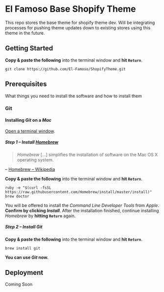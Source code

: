 # El Famoso Base Shopify Theme

This repo stores the base theme for shopify theme dev.  Will be integrating processes for pushing theme updates down to existing stores using this theme in the future.


## Getting Started

**Copy & paste the following** into the terminal window and **hit `Return`**.

```shell
git clone https://github.com/El-Famoso/ShopifyTheme.git
```


## Prerequisites

What things you need to install the software and how to install them

### Git

#### Installing *Git* on a *Mac*

[Open a terminal window](http://www.youtube.com/watch?v=zw7Nd67_aFw).

##### Step 1 – Install [*Homebrew*](http://brew.sh/)

> *Homebrew* […] simplifies the installation of software on the Mac OS X operating system.

– [Homebrew – Wikipedia](http://en.wikipedia.org/wiki/Homebrew_%28package_management_software%29)

**Copy & paste the following** into the terminal window and **hit `Return`**.

```shell
ruby -e "$(curl -fsSL https://raw.githubusercontent.com/Homebrew/install/master/install)"
brew doctor
```

You will be offered to install the *Command Line Developer Tools* from *Apple*. **Confirm by clicking *Install***. After the installation finished, continue installing *Homebrew* by **hitting `Return`** again.

##### Step 2 – Install *Git*

**Copy & paste the following** into the terminal window and **hit `Return`**.

```shell
brew install git
```

**You can use *Git* now.**


## Deployment

Coming Soon

